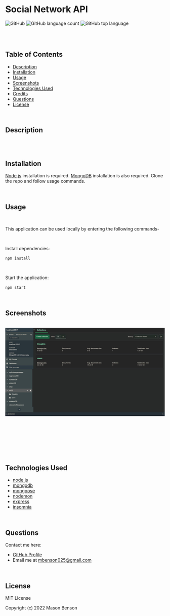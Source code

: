 # Social Network API

![GitHub](https://img.shields.io/github/license/mbenson025/social-network-api)
![GitHub language count](https://img.shields.io/github/languages/count/mbenson025/social-network-api)
![GitHub top language](https://img.shields.io/github/languages/top/mbenson025/social-network-api)

<br><br>

## Table of Contents

- [Description](#description)
- [Installation](#installation)
- [Usage](#usage)
- [Screenshots](#screenshots)
- [Technologies Used](#technologies-used)
- [Credits](#credits)
- [Questions](#questions)
- [License](#license)

<br>

## Description

<br>
<br>

## Installation

[Node.js](https://nodejs.org/en/) installation is required. [MongoDB](https://www.mongodb.com/) installation is also required. Clone the repo and follow usage commands.

<br>

## Usage

<br>

This application can be used locally by entering the following commands-

<br>

Install dependencies:

```
npm install
```

<br>

Start the application:

```
npm start
```

<br>

## Screenshots

<br>
<img src="/assets/mongocompass.jpg" alt="Mongo Compass" title="Mongo Compass DB">
<br>
<br>
<!-- <img src="/public/assets/home.jpg" alt="home page" title="Blog Home Page"> -->
<br>
<br>
<!-- <img src="/public/assets/dash.jpg" alt="dashboard page" title="Dashboard Page"> -->
<br>
<br>
<!-- <img src="/public/assets/edit.jpg" alt="individual post page" title="Individual Content"> -->
<br>
<br>

## Technologies Used

- [node.js](https://nodejs.org/en/)
- [mongodb](https://www.mongodb.com/)
- [mongoose](https://www.npmjs.com/package/mongoose)
- [nodemon](https://www.npmjs.com/package/nodemon)
- [express](https://expressjs.com/)
- [insomnia](https://insomnia.rest/)

<br>

## Questions

Contact me here:

- [GitHub Profile](https://github.com/mbenson025)
- Email me at mbenson025@gmail.com

<br>

## License

MIT License

Copyright (c) 2022 Mason Benson
